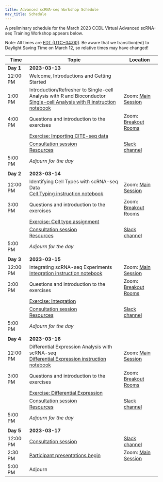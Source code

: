 ```yaml
---
title: Advanced scRNA-seq Workshop Schedule
nav_title: Schedule
---
```


A preliminary schedule for the March 2023 CCDL Virtual Advanced scRNA-seq Training Workshop appears below.

Note: All times are [EDT (UTC−04:00)](https://www.timeanddate.com/time/zones/edt). Be aware that we transition(ed) to Daylight Saving Time on March 12, so relative times may have changed!

| Time      | Topic        | Location |
|-----------|--------------|----------|
| **Day 1** | **2023-03-13** |        |
| 12:00 PM   | Welcome, Introductions and Getting Started |
| 1:00 PM  | Introduction/Refresher to Single-cell Analysis with R and Bioconductor  <br> [Single-cell Analysis with R instruction notebook](http://htmlpreview.github.io/?https://github.com/AlexsLemonade/training-modules/blob/{{site.release_tag}}/scRNA-seq-advanced/01-read_filter_normalize_scRNA.nb.html)  | Zoom: [Main Session](../virtual-setup/zoom-procedures.md#joining-a-zoom-call) |
| 4:00 PM | Questions and introduction to the exercises | Zoom: [Breakout Rooms](../virtual-setup/zoom-procedures.md#using-zoom-breakout-rooms) |
|   | [Exercise: Importing CITE-seq data](https://github.com/AlexsLemonade/training-modules/blob/{{site.release_tag}}/scRNA-seq-advanced/exercise_01-citeseq.Rmd) | |
|   | [Consultation session](workshop-structure.md#consultation-sessions)<br> [Resources](resources-for-consultation-sessions.md) | [Slack channel](../virtual-setup/slack-procedures.md#general-use) |
| 5:00 PM   | *Adjourn for the day*                                            |
|           |                                                                  |
| **Day 2** | **2023-03-14**                                                   |
| 12:00 PM   | Identifying Cell Types with scRNA-seq Data <br> [Cell Typing instruction notebook](http://htmlpreview.github.io/?https://github.com/AlexsLemonade/training-modules/blob/{{site.release_tag}}/scRNA-seq-advanced/02-celltype_assignment.nb.html) | Zoom: [Main Session](../virtual-setup/zoom-procedures.md#joining-a-zoom-call) |
| 3:00 PM  | Questions and introduction to the exercises | Zoom: [Breakout Rooms](../virtual-setup/zoom-procedures.md#using-zoom-breakout-rooms) |
|   | [Exercise: Cell type assignment](https://github.com/AlexsLemonade/training-modules/blob/{{site.release_tag}}/scRNA-seq-advanced/exercise_02-celltype.Rmd) |
|   | [Consultation session](workshop-structure.md#consultation-sessions)<br> [Resources](resources-for-consultation-sessions.md) | [Slack channel](../virtual-setup/slack-procedures.md#general-use) |
| 5:00 PM   | *Adjourn for the day*                                            |
|           |                                                                  |
| **Day 3** | **2023-03-15**                                                   |
| 12:00 PM   | Integrating scRNA-seq Experiments  <br> [Integration instruction notebook](http://htmlpreview.github.io/?https://github.com/AlexsLemonade/training-modules/blob/{{site.release_tag}}/scRNA-seq-advanced/03-dataset_integration.nb.html) | Zoom: [Main Session](../virtual-setup/zoom-procedures.md#joining-a-zoom-call) |
| 3:00 PM  | Questions and introduction to the exercises | Zoom: [Breakout Rooms](../virtual-setup/zoom-procedures.md#using-zoom-breakout-rooms) |
| | [Exercise: Integration](https://github.com/AlexsLemonade/training-modules/blob/{{site.release_tag}}/scRNA-seq-advanced/exercise_03-integration.Rmd) |
|   | [Consultation session](workshop-structure.md#consultation-sessions) <br> [Resources](resources-for-consultation-sessions.md)| [Slack channel](../virtual-setup/slack-procedures.md#general-use) |
| 5:00 PM   | *Adjourn for the day*                                            |
|           |                                                                  |
| **Day 4** | **2023-03-16**                                                   |
| 12:00 PM   | Differential Expression Analysis with scRNA-seq <br> [Differential Expression instruction notebook](http://htmlpreview.github.io/?https://github.com/AlexsLemonade/training-modules/blob/{{site.release_tag}}/04-differential_expression.nb.html)   | Zoom: [Main Session](../virtual-setup/zoom-procedures.md#joining-a-zoom-call) |
|  3:00 PM | Questions and introduction to the exercises | Zoom: [Breakout Rooms](../virtual-setup/zoom-procedures.md#using-zoom-breakout-rooms) |
|   | [Exercise: Differential Expression](https://github.com/AlexsLemonade/training-modules/blob/{{site.release_tag}}/scRNA-seq-advanced/exercise_04-diffexp.Rmd) |
|   | [Consultation session](workshop-structure.md#consultation-sessions)<br> [Resources](resources-for-consultation-sessions.md) | [Slack channel](../virtual-setup/slack-procedures.md#general-use) |
| 5:00 PM   | *Adjourn for the day*                                            |
|           |                                                                  |
| **Day 5** | **2023-03-17**                                                   |
| 12:00 PM    | [Consultation session](workshop-structure.md#consultation-sessions)  | [Slack channel](../virtual-setup/slack-procedures.md#general-use) |
| 2:30 PM     | [Participant presentations begin](workshop-structure.md#presentations) | Zoom: [Main Session](../virtual-setup/zoom-procedures.md#joining-a-zoom-call) |
| 5:00 PM     | Adjourn   |
